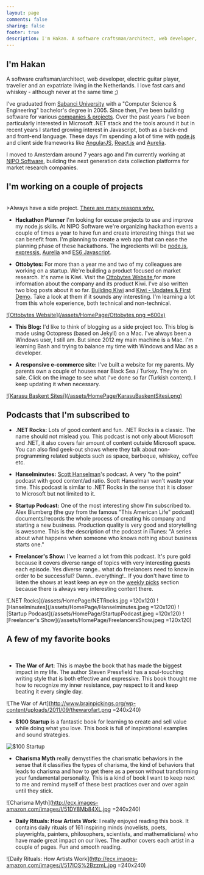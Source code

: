 ```yaml
---
layout: page
comments: false
sharing: false
footer: true
description: I'm Hakan. A software craftsman/architect, web developer, electric guitar player, traveller and an expatriate living in the Netherlands.
---
```


<h2 class="title">I'm Hakan</h2>

A software craftsman/architect, web developer, electric guitar player, traveller and an expatriate living in the Netherlands. I love fast cars and whiskey - although never at the same time ;)

I’ve graduated from <a href="http://www.sabanciuniv.edu/en/" target="_blank">Sabanci University</a> with a "Computer Science & Engineering" bachelor's degree in 2005. Since then, I've been building software for various <a href="{{ root_url }}/portfolio">companies & projects</a>. Over the past years I've been particularly interested in Microsoft .NET stack and the tools around it but in recent years I started growing interest in Javascript, both as a back-end and front-end language. These days I'm spending a lot of time with [node.js](https://nodejs.org/en/) and client side frameworks like [AngularJS](https://angularjs.org), [React.js](https://facebook.github.io/react/) and [Aurelia](http://aurelia.io).

I moved to Amsterdam around 7 years ago and I'm currently working at <a href="http://www.niposoftware.com/" target="_blank">NIPO Software</a>, building the next generation data collection platforms for market research companies.

<h2 class="title">I'm working on a couple of projects</h2>
<br/>
>Always have a side project.
<a href="http://www.scotthyoung.com/blog/2011/01/07/day-jobs-vs-side-projects/" target="_blank">There are many reasons why.</a>

* **Hackathon Planner** I'm looking for excuse projects to use and improve my node.js skills. At
NIPO Software we're organizing hackathon events a couple of times a year to have fun and create
interesting things that we can benefit from. I'm planning to create a web app that can ease the
planning phase of these hackathons. The ingredients will be [node.js](https://nodejs.org/en/), [expressjs](http://expressjs.com), [Aurelia](http://aurelia.io) and [ES6 Javascript](http://es6-features.org).

* **Ottobytes:** For more than a year me and two of my colleagues are working on a startup. We're building a product focused on market research. It's name is Kiwi. Visit the <a href="http://www.ottobytes.com/" target="_blank">
Ottobytes Website
</a> for more information about the company and its product Kiwi. I've also written two blog posts about it so far. <a href="{{ root_url }}/blog/2014/11/01/building-kiwi/">Building Kiwi</a> and <a href="{{ root_url }}/blog/2014/12/08/kiwi-updates-and-first-demo/">Kiwi - Updates & First Demo</a>. Take a look at them if it sounds any interesting. I'm learning a lot from this whole experience, both technical and non-technical.

<a href="http://www.ottobytes.com/" target="_blank">
![Ottobytes Website](/assets/HomePage/Ottobytes.png =600x)
</a>

* **This Blog:** I'd like to think of blogging as a side project too. This blog is made using Octopress (based on Jekyll) on a Mac. I've always been a Windows user, I still am. But since 2012 my main machine is a Mac. I'm learning Bash and trying to balance my time with Windows and Mac as a developer.

* **A responsive e-commerce site:** I've built a website for my parents. My parents own a couple of houses near Black Sea / Turkey. They're on sale. Click on the image to see what I've done so far (Turkish content). I keep updating it when necessary.

<a href="http://www.karasubaskent.com/" target="_blank">
![Karasu Başkent Sitesi](/assets/HomePage/KarasuBaskentSitesi.png)
</a>

<h2 class="title">Podcasts that I'm subscribed to</h2>

* **.NET Rocks:** Lots of good content and fun. .NET Rocks is a classic. The name should not mislead you. This podcast is not only about Microsoft and .NET, it also covers fair amount of content outside Microsoft space. You can also find geek-out shows where they talk about non-programming related subjects such as space, barbeque, whiskey, coffee etc.

* **Hanselminutes:** <a href="http://www.hanselman.com/" target="_blank">Scott Hanselman</a>'s podcast. A very "to the point" podcast with good content/ad ratio. Scott Hanselman won't waste your time. This podcast is similar to .NET Rocks in the sense that it is closer to Microsoft but not limited to it.

* **Startup Podcast:** One of the most interesting show I'm subscribed to. Alex Blumberg (the guy from the famous "This American Life" podcast) documents/records the whole process of creating his company and starting a new business. Production quality is very good and storytelling is awesome. This is the description of the podcast in iTunes: "A series about what happens when someone who knows nothing about business starts one."

* **Freelancer's Show:** I've learned a lot from this podcast. It's pure gold because it covers diverse range of topics with very interesting guests each episode. Yes diverse range.. what do freelancers need to know in order to be successful? Damn.. everything!.. If you don't have time to listen the shows at least keep an eye on the <a href="http://devchat.tv/freelancers/picks" target="_blank">weekly picks</a> section because there is always very interesting content there.

![.NET Rocks](/assets/HomePage/NETRocks.jpg =120x120)
![Hanselminutes](/assets/HomePage/Hanselminutes.jpeg =120x120)
![Startup Podcast](/assets/HomePage/StartupPodcast.jpeg =120x120)
![Freelancer's Show](/assets/HomePage/FreelancersShow.jpeg =120x120)

<h2 class="title">A few of my favorite books</h2>
<br />

* **The War of Art**: This is maybe the book that has made the biggest impact in my life. The author Steven Pressfield has a soul-touching writing style that is both effective and expressive. This book thought me how to recognize my inner resistance, pay respect to it and keep beating it every single day.

![The War of Art](http://www.brainpickings.org/wp-content/uploads/2011/09/thewarofart.png =240x240)

* **$100 Startup** is a fantastic book for learning to create and sell value while doing what you love. This book is full of inspirational examples and sound strategies.

![$100 Startup](http://ecx.images-amazon.com/images/I/51xrSIGzOdL._SY344_PJ-v2,TopRight,1,0_SH20_BO1,204,203,200_.jpg)

* **Charisma Myth** really demystifies the charismatic behaviors in the sense that it classifies the types of charisma, the kind of behaviors that leads to charisma and how to get there as a person without transforming your fundamental personality. This is a kind of book I want to keep next to me and remind myself of these best practices over and over again until they stick.

![Charisma Myth](http://ecx.images-amazon.com/images/I/51DY8Mb84XL.jpg =240x240)

* **Daily Rituals: How Artists Work**: I really enjoyed reading this book. It contains daily rituals of 161 inspiring minds (novelists, poets, playwrights, painters, philosophers, scientists, and mathematicians) who have made great impact on our lives. The author covers each artist in a couple of pages. Fun and smooth reading.

![Daily Rituals: How Artists Work](http://ecx.images-amazon.com/images/I/517lOS%2BzzmL.jpg =240x240)
